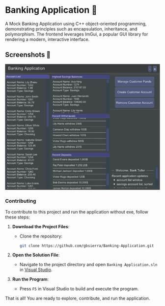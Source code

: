 # Banking Application 🏦

A Mock Banking Application using C++ object-oriented programming, demonstrating principles such as encapsulation, inheritance, and polymorphism. The frontend leverages ImGui, a popular GUI library for rendering a modern, interactive interface.


## Screenshots 📸

  ![Application](/screenshots/menu.png)  



### Contributing

To contribute to this project and run the application without exe, follow these steps:

1. **Download the Project Files**:
   - Clone the repository:
     ```bash
     git clone https://github.com/gbsierra/Banking-Application.git
     ```

2. **Open the Solution File**:
   - Navigate to the project directory and open `Banking Application.sln` in [Visual Studio](https://visualstudio.microsoft.com/).

3. **Run the Program**:
   - Press `F5` in Visual Studio to build and execute the program.

That is all! You are ready to explore, contribute, and run the application.